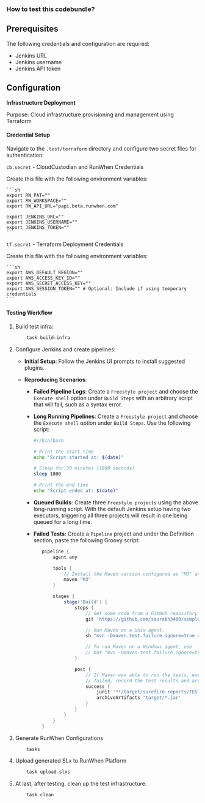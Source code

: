 ### How to test this codebundle? 

## Prerequisites

The following credentials and configuration are required:

- Jenkins URL
- Jenkins username 
- Jenkins API token

## Configuration

**Infrastructure Deployment**

Purpose: Cloud infrastructure provisioning and management using Terraform

#### Credential Setup

Navigate to the `.test/terraform` directory and configure two secret files for authentication:

`cb.secret` - CloudCustodian and RunWhen Credentials

Create this file with the following environment variables:

	```sh
	export RW_PAT=""
	export RW_WORKSPACE=""
	export RW_API_URL="papi.beta.runwhen.com"

    export JENKINS_URL=""
	export JENKINS_USERNAME=""
	export JENKINS_TOKEN=""
	```


`tf.secret` - Terraform Deployment Credentials

Create this file with the following environment variables:

	```sh
	export AWS_DEFAULT_REGION=""
	export AWS_ACCESS_KEY_ID=""
	export AWS_SECRET_ACCESS_KEY=""
	export AWS_SESSION_TOKEN="" # Optional: Include if using temporary credentials
	```

####  Testing Workflow

1. Build test infra:
	```sh
		task build-infra
	```	

2. Configure Jenkins and create pipelines:

	- **Initial Setup**: Follow the Jenkins UI prompts to install suggested plugins.

	- **Reproducing Scenarios**:

	  - **Failed Pipeline Logs**:
		 Create a `Freestyle project` and choose the `Execute shell` option under `Build Steps` with an arbitrary script that will fail, such as a syntax error.

	  - **Long Running Pipelines**:
		 Create a `Freestyle project` and choose the `Execute shell` option under `Build Steps`. Use the following script:
		 ```sh
		 #!/bin/bash

		 # Print the start time
		 echo "Script started at: $(date)"

		 # Sleep for 30 minutes (1800 seconds)
		 sleep 1800

		 # Print the end time
		 echo "Script ended at: $(date)"
		 ```

	  - **Queued Builds**:
		 Create three `Freestyle projects` using the above long-running script. With the default Jenkins setup having two executors, triggering all three projects will result in one being queued for a long time.

	  - **Failed Tests**:
		 Create a `Pipeline` project and under the Definition section, paste the following Groovy script:
		 ```groovy
			pipeline {
				agent any

				tools {
					// Install the Maven version configured as "M3" and add it to the path.
					maven "M3"
				}

				stages {
					stage('Build') {
						steps {
							// Get some code from a GitHub repository
							git 'https://github.com/saurabh3460/simple-maven-project-with-tests.git'

							// Run Maven on a Unix agent.
							sh "mvn -Dmaven.test.failure.ignore=true clean package"

							// To run Maven on a Windows agent, use
							// bat "mvn -Dmaven.test.failure.ignore=true clean package"
						}

						post {
							// If Maven was able to run the tests, even if some of the test
							// failed, record the test results and archive the jar file.
							success {
								junit '**/target/surefire-reports/TEST-*.xml'
								archiveArtifacts 'target/*.jar'
							}
						}
					}
				}
			}
		 ```


3. Generate RunWhen Configurations
	```sh
		tasks
	```

4. Upload generated SLx to RunWhen Platform

	```sh
		task upload-slxs
	```

5. At last, after testing, clean up the test infrastructure.

	```sh
		task clean
	```

